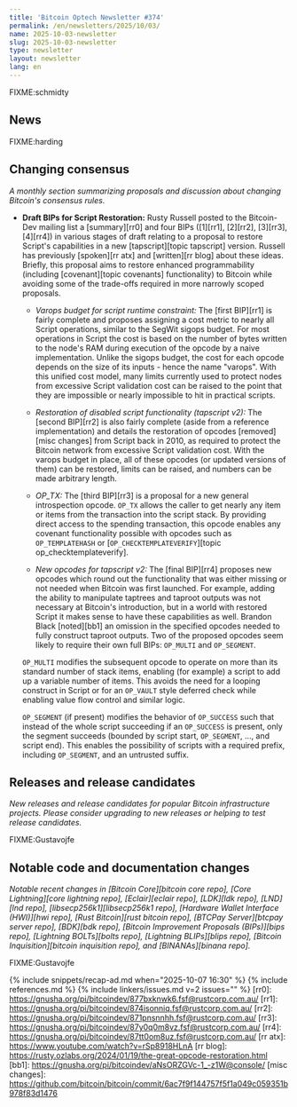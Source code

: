 ```yaml
---
title: 'Bitcoin Optech Newsletter #374'
permalink: /en/newsletters/2025/10/03/
name: 2025-10-03-newsletter
slug: 2025-10-03-newsletter
type: newsletter
layout: newsletter
lang: en
---
```

FIXME:schmidty

## News

FIXME:harding

## Changing consensus

_A monthly section summarizing proposals and discussion about changing
Bitcoin's consensus rules._

- **Draft BIPs for Script Restoration:** Rusty Russell posted to the Bitcoin-Dev mailing list a [summary][rr0]
  and four BIPs ([1][rr1], [2][rr2], [3][rr3], [4][rr4]) in various stages of
  draft relating to a proposal to restore Script's capabilities in a new
  [tapscript][topic tapscript] version. Russell has previously [spoken][rr atx] and [written][rr
  blog] about these ideas. Briefly, this proposal aims to restore enhanced programmability
  (including [covenant][topic covenants] functionality) to Bitcoin while avoiding some
  of the trade-offs required in more narrowly scoped proposals.

  - _Varops budget for script runtime constraint:_ The [first BIP][rr1] is
    fairly complete and proposes assigning a cost metric to nearly all Script
    operations, similar to the SegWit sigops budget. For most operations in
    Script the cost is based on the number of bytes written to the node's RAM
    during execution of the opcode by a naive implementation. Unlike the sigops
    budget, the cost for each opcode depends on the size of its inputs - hence
    the name "varops". With this unified cost model, many limits currently used
    to protect nodes from excessive Script validation cost can be raised to the
    point that they are impossible or nearly impossible to hit in practical
    scripts.

  - _Restoration of disabled script functionality (tapscript v2):_ The [second BIP][rr2]
    is also fairly complete (aside from a reference implementation) and
    details the restoration of opcodes [removed][misc changes] from Script back
    in 2010, as required to protect the Bitcoin network from excessive Script
    validation cost. With the varops budget in place, all of these opcodes (or
    updated versions of them) can be restored, limits can be raised, and numbers
    can be made arbitrary length.

  - _OP_TX:_ The [third BIP][rr3] is a proposal for a new general
    introspection opcode. `OP_TX` allows the caller to get nearly any item or
    items from the transaction into the script stack. By providing direct access to the
    spending transaction, this opcode enables any covenant
    functionality possible with opcodes such as `OP_TEMPLATEHASH` or
    [`OP_CHECKTEMPLATEVERIFY`][topic op_checktemplateverify].

  - _New opcodes for tapscript v2:_ The [final BIP][rr4] proposes new
    opcodes which round out the functionality that was either missing or not
    needed when Bitcoin was first launched. For example, adding the ability to
    manipulate taptrees and taproot outputs was not necessary at Bitcoin's
    introduction, but in a world with restored Script it makes sense to have
    these capabilities as well. Brandon Black [noted][bb1] an omission in the
    specified opcodes needed to fully construct taproot outputs. Two of the
    proposed opcodes seem likely to require their own full BIPs: `OP_MULTI` and
    `OP_SEGMENT`.

  `OP_MULTI` modifies the subsequent opcode to operate on more than its standard
  number of stack items, enabling (for example) a script to add up a variable
  number of items. This avoids the need for a looping construct in Script or for
  an `OP_VAULT` style deferred check while enabling value flow control and
  similar logic.

  `OP_SEGMENT` (if present) modifies the behavior of `OP_SUCCESS` such that
  instead of the whole script succeeding if an `OP_SUCCESS` is present, only the
  segment succeeds (bounded by script start, `OP_SEGMENT`, ..., and script end).
  This enables the possibility of scripts with a required prefix, including
  `OP_SEGMENT`, and an untrusted suffix.

## Releases and release candidates

_New releases and release candidates for popular Bitcoin infrastructure
projects.  Please consider upgrading to new releases or helping to test
release candidates._

FIXME:Gustavojfe

## Notable code and documentation changes

_Notable recent changes in [Bitcoin Core][bitcoin core repo], [Core
Lightning][core lightning repo], [Eclair][eclair repo], [LDK][ldk repo],
[LND][lnd repo], [libsecp256k1][libsecp256k1 repo], [Hardware Wallet
Interface (HWI)][hwi repo], [Rust Bitcoin][rust bitcoin repo], [BTCPay
Server][btcpay server repo], [BDK][bdk repo], [Bitcoin Improvement
Proposals (BIPs)][bips repo], [Lightning BOLTs][bolts repo],
[Lightning BLIPs][blips repo], [Bitcoin Inquisition][bitcoin inquisition
repo], and [BINANAs][binana repo]._

FIXME:Gustavojfe

{% include snippets/recap-ad.md when="2025-10-07 16:30" %}
{% include references.md %}
{% include linkers/issues.md v=2 issues="" %}
[rr0]: https://gnusha.org/pi/bitcoindev/877bxknwk6.fsf@rustcorp.com.au/
[rr1]: https://gnusha.org/pi/bitcoindev/874isonniq.fsf@rustcorp.com.au/
[rr2]: https://gnusha.org/pi/bitcoindev/871pnsnnhh.fsf@rustcorp.com.au/
[rr3]: https://gnusha.org/pi/bitcoindev/87y0q0m8vz.fsf@rustcorp.com.au/
[rr4]: https://gnusha.org/pi/bitcoindev/87tt0om8uz.fsf@rustcorp.com.au/
[rr atx]: https://www.youtube.com/watch?v=rSp8918HLnA
[rr blog]: https://rusty.ozlabs.org/2024/01/19/the-great-opcode-restoration.html
[bb1]: https://gnusha.org/pi/bitcoindev/aNsORZGVc-1_-z1W@console/
[misc changes]: https://github.com/bitcoin/bitcoin/commit/6ac7f9f144757f5f1a049c059351b978f83d1476
